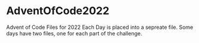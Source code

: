 # AdventOfCode2022
Advent of Code Files for 2022
Each Day is placed into a sepreate file.
Some days have two files, one for each part of the challenge.


